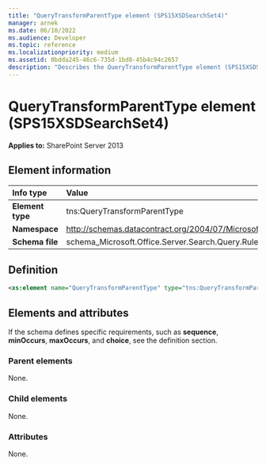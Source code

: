 ```yaml
---
title: "QueryTransformParentType element (SPS15XSDSearchSet4)"
manager: arnek
ms.date: 06/10/2022
ms.audience: Developer
ms.topic: reference
ms.localizationpriority: medium
ms.assetid: 0bdda245-46c6-735d-1bd8-45b4c94c2657
description: "Describes the QueryTransformParentType element (SPS15XSDSearchSet4)."
---
```


# QueryTransformParentType element (SPS15XSDSearchSet4)



 **Applies to:** SharePoint Server 2013

## Element information

|Info type|Value|
|:-----|:-----|
|**Element type** <br/> |tns:QueryTransformParentType  <br/> |
|**Namespace** <br/> |http://schemas.datacontract.org/2004/07/Microsoft.Office.Server.Search.Query.Rules  <br/> |
|**Schema file** <br/> |schema_Microsoft.Office.Server.Search.Query.Rules.xsd  <br/> |

## Definition

```XML
<xs:element name="QueryTransformParentType" type="tns:QueryTransformParentType"></xs:element>

```

## Elements and attributes

If the schema defines specific requirements, such as **sequence**, **minOccurs**, **maxOccurs**, and **choice**, see the definition section.

### Parent elements

None.

### Child elements

None.

### Attributes

None.
